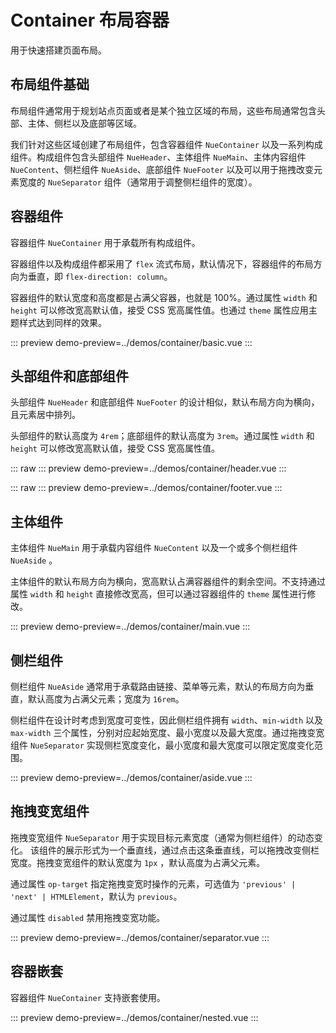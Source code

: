 # Container 布局容器

用于快速搭建页面布局。

## 布局组件基础

布局组件通常用于规划站点页面或者是某个独立区域的布局，这些布局通常包含头部、主体、侧栏以及底部等区域。

我们针对这些区域创建了布局组件，包含容器组件 `NueContainer` 以及一系列构成组件。构成组件包含头部组件
`NueHeader`、主体组件 `NueMain`、主体内容组件 `NueContent`、侧栏组件 `NueAside`、底部组件 `NueFooter`
以及可以用于拖拽改变元素宽度的 `NueSeparator` 组件（通常用于调整侧栏组件的宽度）。

## 容器组件

容器组件 `NueContainer` 用于承载所有构成组件。

容器组件以及构成组件都采用了 `flex` 流式布局，默认情况下，容器组件的布局方向为垂直，即
`flex-direction: column`。

容器组件的默认宽度和高度都是占满父容器，也就是 100%。通过属性 `width` 和 `height` 可以修改宽高默认值，接受
CSS 宽高属性值。也通过 `theme` 属性应用主题样式达到同样的效果。

::: preview
demo-preview=../demos/container/basic.vue
:::

## 头部组件和底部组件

头部组件 `NueHeader` 和底部组件 `NueFooter` 的设计相似，默认布局方向为横向，且元素居中排列。

头部组件的默认高度为 `4rem`；底部组件的默认高度为 `3rem`。通过属性 `width` 和 `height` 可以修改宽高默认值，接受
CSS 宽高属性值。

::: raw
::: preview
demo-preview=../demos/container/header.vue
:::

::: raw
::: preview
demo-preview=../demos/container/footer.vue
:::

## 主体组件

主体组件 `NueMain` 用于承载内容组件 `NueContent` 以及一个或多个侧栏组件 `NueAside` 。

主体组件的默认布局方向为横向，宽高默认占满容器组件的剩余空间。不支持通过属性 `width` 和 `height`
直接修改宽高，但可以通过容器组件的 `theme` 属性进行修改。

::: preview
demo-preview=../demos/container/main.vue
:::

## 侧栏组件

侧栏组件 `NueAside` 通常用于承载路由链接、菜单等元素，默认的布局方向为垂直，默认高度为占满父元素；宽度为
`16rem`。

侧栏组件在设计时考虑到宽度可变性，因此侧栏组件拥有 `width`、`min-width` 以及 `max-width`
三个属性，分别对应起始宽度、最小宽度以及最大宽度。通过拖拽变宽组件 `NueSeparator`
实现侧栏宽度变化，最小宽度和最大宽度可以限定宽度变化范围。

::: preview
demo-preview=../demos/container/aside.vue
:::

## 拖拽变宽组件

拖拽变宽组件 `NueSeparator` 用于实现目标元素宽度（通常为侧栏组件）的动态变化。
该组件的展示形式为一个垂直线，通过点击这条垂直线，可以拖拽改变侧栏宽度。拖拽变宽组件的默认宽度为 `1px` 
，默认高度为占满父元素。

通过属性 `op-target` 指定拖拽变宽时操作的元素，可选值为 `'previous' | 'next' | HTMLElement`，默认为
`previous`。

通过属性 `disabled` 禁用拖拽变宽功能。

::: preview
demo-preview=../demos/container/separator.vue
:::

## 容器嵌套

容器组件 `NueContainer` 支持嵌套使用。

::: preview
demo-preview=../demos/container/nested.vue
:::